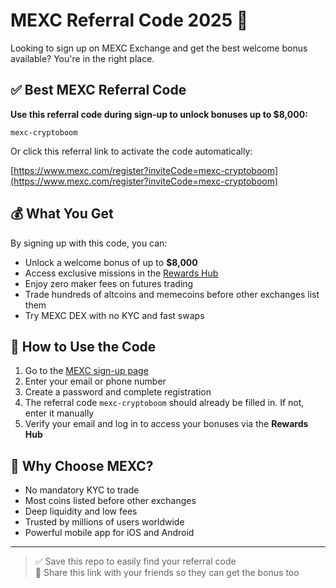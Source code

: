 
# MEXC Referral Code 2025 🎁

Looking to sign up on MEXC Exchange and get the best welcome bonus available? You're in the right place.

## ✅ Best MEXC Referral Code

**Use this referral code during sign-up to unlock bonuses up to $8,000:**

```
mexc-cryptoboom
```

Or click this referral link to activate the code automatically:

[https://www.mexc.com/register?inviteCode=mexc-cryptoboom](https://www.mexc.com/register?inviteCode=mexc-cryptoboom)

## 💰 What You Get

By signing up with this code, you can:

- Unlock a welcome bonus of up to **$8,000**
- Access exclusive missions in the [Rewards Hub](https://www.mexc.com/rewards)
- Enjoy zero maker fees on futures trading
- Trade hundreds of altcoins and memecoins before other exchanges list them
- Try MEXC DEX with no KYC and fast swaps

## 📌 How to Use the Code

1. Go to the [MEXC sign-up page](https://www.mexc.com/register?inviteCode=mexc-cryptoboom)
2. Enter your email or phone number
3. Create a password and complete registration
4. The referral code `mexc-cryptoboom` should already be filled in. If not, enter it manually
5. Verify your email and log in to access your bonuses via the **Rewards Hub**

## 🔐 Why Choose MEXC?

- No mandatory KYC to trade
- Most coins listed before other exchanges
- Deep liquidity and low fees
- Trusted by millions of users worldwide
- Powerful mobile app for iOS and Android

---

> ✅ Save this repo to easily find your referral code  
> 🔁 Share this link with your friends so they can get the bonus too
